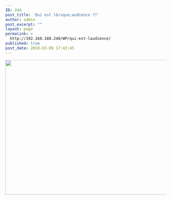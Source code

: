 ```yaml
---
ID: 244
post_title: 'Qui est l&rsquo;audience ??'
author: admin
post_excerpt: ""
layout: page
permalink: >
  http://192.168.188.240/WP/qui-est-laudience/
published: true
post_date: 2018-03-09 17:43:45
---
```

<a href="http://192.168.188.240/WP/wp-content/uploads/2018/03/qui-est-laudience.png"><img class="aligncenter wp-image-245 size-full" src="http://192.168.188.240/WP/wp-content/uploads/2018/03/qui-est-laudience.png" alt="" width="1532" height="421" /></a>